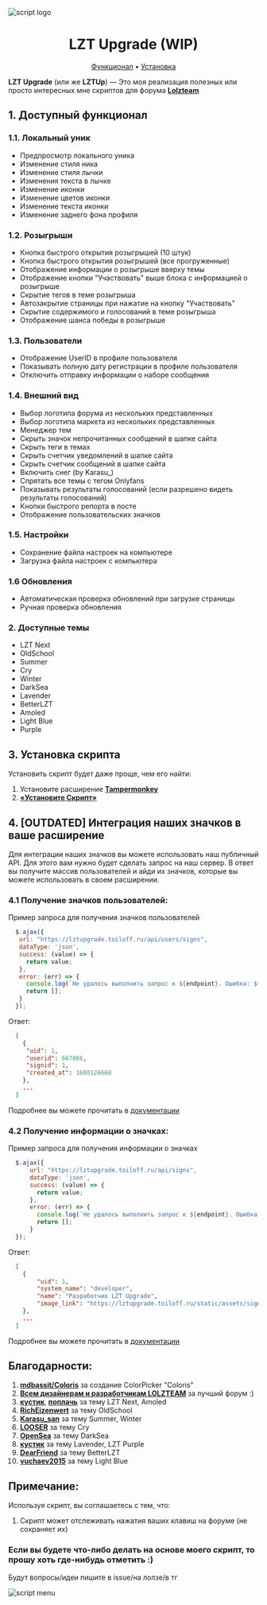 ![script logo](https://github.com/ilyhalight/lzt-upgrade/raw/master/public/static/img/lzt-upgrade.svg "logo")

<h1 align = center> LZT Upgrade (WIP) </h1>

<p align="center">
  <a href="#user-content-1-доступный-функционал">Функционал</a>
  •
  <a href="#user-content-2-установка-скрипта">Установка</a>
</p>

**LZT Upgrade** (или же **LZTUp**) — Это моя реализация полезных или просто интересных мне скриптов для форума **[Lolzteam](https://zelenka.guru)**

## 1. Доступный функционал
### 1.1. Локальный уник
- Предпросмотр локального уника
- Изменение стиля ника
- Изменение стиля лычки
- Изменения текста в лычке
- Изменение иконки
- Изменение цветов иконки
- Изменение текста иконки
- Изменение заднего фона профиля
### 1.2. Розыгрыши
- Кнопка быстрого открытия розыгрышей (10 штук)
- Кнопка быстрого открытия розыгрышей (все прогруженные)
- Отображение информации о розыгрыше вверху темы
- Отображение кнопки "Участвовать" выше блока с информацией о розыгрыше
- Скрытие тегов в теме розыгрыша
- Автозакрытие страницы при нажатие на кнопку "Участвовать"
- Скрытие содержимого и голосований в теме розыгрыша
- Отображение шанса победы в розыгрыше
### 1.3. Пользователи
- Отображение UserID в профиле пользователя
- Показывать полную дату регистрации в профиле пользователя
- Отключить отправку информации о наборе сообщения
### 1.4. Внешний вид
- Выбор логотипа форума из нескольких представленных
- Выбор логотипа маркета из нескольких представленных
- Менеджер тем
- Скрыть значок непрочитанных сообщений в шапке сайта
- Скрыть теги в темах
- Скрыть счетчик уведомлений в шапке сайта
- Скрыть счетчик сообщений в шапке сайта
- Включить снег (by Karasu_)
- Спрятать все темы с тегом Onlyfans
- Показывать результаты голосований (если разрешено видеть результаты голосований)
- Кнопки быстрого репорта в посте
- Отображение пользовательских значков
### 1.5. Настройки
- Сохранение файла настроек на компьютере
- Загрузка файла настроек с компьютера
### 1.6 Обновления
- Автоматическая проверка обновлений при загрузке страницы
- Ручная проверка обновления

### 2. Доступные темы
- LZT Next
- OldSchool
- Summer
- Cry
- Winter
- DarkSea
- Lavender
- BetterLZT
- Amoled
- Light Blue
- Purple

## 3. Установка скрипта
Установить скрипт будет даже проще, чем его найти:
1. Установите расширение **[Tampermonkey](https://www.tampermonkey.net/)**
2. **[«Установите Скрипт»](https://github.com/ilyhalight/lzt-upgrade/raw/master/lzt-upgrade.user.js)**

## 4. [OUTDATED] Интеграция наших значков в ваше расширение
Для интеграции наших значков вы можете использовать наш публичный API. Для этого вам нужно будет сделать запрос на наш сервер. В ответ вы получите массив пользователей и айди их значков, которые вы можете использовать в своем расширении.

### 4.1 Получение значков пользователей:
Пример запроса для получения значков пользователей
```js
  $.ajax({
   url: "https://lztupgrade.toiloff.ru/api/users/signs",
   dataType: 'json',
   success: (value) => {
     return value;
   },
   error: (err) => {
     console.log(`Не удалось выполнить запрос к ${endpoint}. Ошибка: ${err}`);
     return [];
   }
  });
```

Ответ:
```json
  [
    {
     "uid": 1,
     "userid": 667866,
     "signid": 1,
     "created_at": 1680126668
    },
    ...
  ]
```
Подробнее вы можете прочитать в [документации](https://lztupgrade.toiloff.ru/api/docs)

### 4.2 Получение информации о значках:
Пример запроса для получения информации о значках
```js
  $.ajax({
      url: "https://lztupgrade.toiloff.ru/api/signs",
      dataType: 'json',
      success: (value) => {
        return value;
      },
      error: (err) => {
        console.log(`Не удалось выполнить запрос к ${endpoint}. Ошибка: ${err}`);
        return [];
      }
  });
```

Ответ:
```json
  [
    {
        "uid": 1,
        "system_name": "developer",
        "name": "Разработчик LZT Upgrade",
        "image_link": "https://lztupgrade.toiloff.ru/static/assets/signs/sign_developer.svg"
    },
    ...
  ]
```
Подробнее вы можете прочитать в [документации](https://lztupgrade.toiloff.ru/api/docs)

## Благодарности:
1. **[mdbassit/Coloris](https://github.com/mdbassit/Coloris)** за создание ColorPicker "Coloris"
2. **[Всем дизайнерам и разработчикам LOLZTEAM](https://zelenka.guru/pages/brand/)** за лучший форум :)
3. **[кустик](https://zelenka.guru/members/968161)**, **[поплачь](https://zelenka.guru/members/1009255/)** за тему LZT Next, Amoled
4. **[RichEizenwert](https://zelenka.guru/members/2538048)** за тему OldSchool
5. **[Karasu_san](https://zelenka.guru/members/576497)** за тему Summer, Winter
6. **[LOOSER](https://zelenka.guru/members/4851151)** за тему Cry
7. **[OpenSea](https://zelenka.guru/members/4362069)** за тему DarkSea
8. **[кустик](https://zelenka.guru/members/968161)** за тему Lavender, LZT Purple
9. **[DearFriend](https://zelenka.guru/members/3303341)** за тему BetterLZT 
10. **[vuchaev2015](https://zelenka.guru/members/302690)** за тему Light Blue 

## Примечание:
Используя скрипт, вы соглашаетесь с тем, что:
1. Скрипт может отслеживать нажатия ваших клавиш на форуме (не сохраняет их)

### Если вы будете что-либо делать на основе моего скрипт, то прошу хоть где-нибудь отметить :)
Будут вопросы/идеи пишите в issue/на лолзе/в тг

![script menu](https://github.com/ilyhalight/lzt-upgrade/raw/master/public/static/img/screenshot.png "menu")